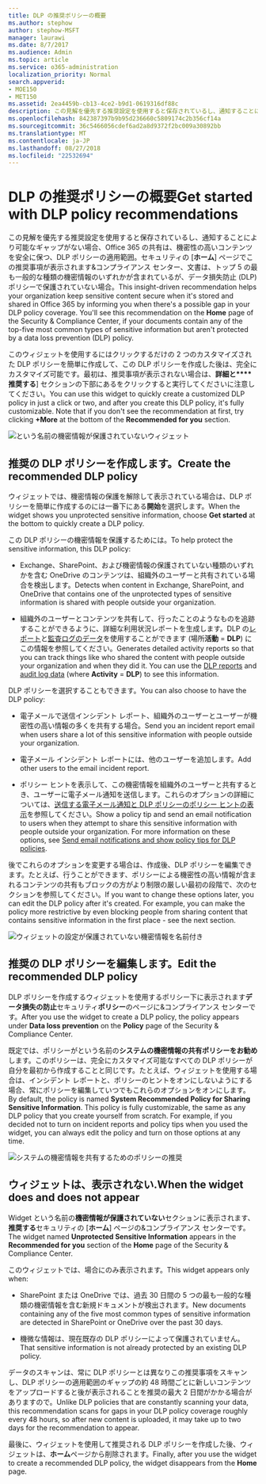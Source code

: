 ```yaml
---
title: DLP の推奨ポリシーの概要
ms.author: stephow
author: stephow-MSFT
manager: laurawi
ms.date: 8/7/2017
ms.audience: Admin
ms.topic: article
ms.service: o365-administration
localization_priority: Normal
search.appverid:
- MOE150
- MET150
ms.assetid: 2ea4459b-cb13-4ce2-b9d1-0619316df88c
description: この見解を優先する推奨設定を使用すると保存されているし、通知することにより可能なギャップがない場合、Office 365 の共有は、機密性の高いコンテンツを安全に保つ、DLP ポリシーの適用範囲。セキュリティのホーム ページにこの推奨事項が表示されます&amp;コンプライアンス センター、ドキュメントのトップ 5 の最も一般的な種類の機密情報が含まれている DLP ポリシーで保護されていない場合。
ms.openlocfilehash: 842387397b9b95d236660c5809174c2b356cf14a
ms.sourcegitcommit: 36c5466056cdef6ad2a8d9372f2bc009a30892bb
ms.translationtype: MT
ms.contentlocale: ja-JP
ms.lasthandoff: 08/27/2018
ms.locfileid: "22532694"
---
```

# <a name="get-started-with-dlp-policy-recommendations"></a><span data-ttu-id="70f8f-104">DLP の推奨ポリシーの概要</span><span class="sxs-lookup"><span data-stu-id="70f8f-104">Get started with DLP policy recommendations</span></span>

<span data-ttu-id="70f8f-p102">この見解を優先する推奨設定を使用すると保存されているし、通知することにより可能なギャップがない場合、Office 365 の共有は、機密性の高いコンテンツを安全に保つ、DLP ポリシーの適用範囲。セキュリティの [**ホーム**] ページでこの推奨事項が表示されます&amp;コンプライアンス センター、文書は、トップ 5 の最も一般的な種類の機密情報のいずれかが含まれているが、データ損失防止 (DLP) ポリシーで保護されていない場合。</span><span class="sxs-lookup"><span data-stu-id="70f8f-p102">This insight-driven recommendation helps your organization keep sensitive content secure when it's stored and shared in Office 365 by informing you when there's a possible gap in your DLP policy coverage. You'll see this recommendation on the **Home** page of the Security &amp; Compliance Center, if your documents contain any of the top-five most common types of sensitive information but aren't protected by a data loss prevention (DLP) policy.</span></span> 
  
<span data-ttu-id="70f8f-p103">このウィジェットを使用するにはクリックするだけの 2 つのカスタマイズされた DLP ポリシーを簡単に作成して、この DLP ポリシーを作成した後は、完全にカスタマイズ可能です。最初は、推奨事項が表示されない場合は、**詳細と****推奨する**] セクションの下部にあるをクリックすると実行してくださいに注意してください。</span><span class="sxs-lookup"><span data-stu-id="70f8f-p103">You can use this widget to quickly create a customized DLP policy in just a click or two, and after you create this DLP policy, it's fully customizable. Note that if you don't see the recommendation at first, try clicking **+More** at the bottom of the **Recommended for you** section.</span></span> 
  
![という名前の機密情報が保護されていないウィジェット](media/91bc04d2-6eff-4294-8b73-b2d56d26ffc4.png)
  
## <a name="create-the-recommended-dlp-policy"></a><span data-ttu-id="70f8f-110">推奨の DLP ポリシーを作成します。</span><span class="sxs-lookup"><span data-stu-id="70f8f-110">Create the recommended DLP policy</span></span>

<span data-ttu-id="70f8f-111">ウィジェットでは、機密情報の保護を解除して表示されている場合は、DLP ポリシーを簡単に作成するのには一番下にある**開始**を選択します。</span><span class="sxs-lookup"><span data-stu-id="70f8f-111">When the widget shows you unprotected sensitive information, choose **Get started** at the bottom to quickly create a DLP policy.</span></span> 
  
<span data-ttu-id="70f8f-112">この DLP ポリシーの機密情報を保護するためには。</span><span class="sxs-lookup"><span data-stu-id="70f8f-112">To help protect the sensitive information, this DLP policy:</span></span>
  
- <span data-ttu-id="70f8f-113">Exchange、SharePoint、および機密情報の保護されていない種類のいずれかを含む OneDrive のコンテンツは、組織外のユーザーと共有されている場合を検出します。</span><span class="sxs-lookup"><span data-stu-id="70f8f-113">Detects when content in Exchange, SharePoint, and OneDrive that contains one of the unprotected types of sensitive information is shared with people outside your organization.</span></span>
    
- <span data-ttu-id="70f8f-p104">組織外のユーザーとコンテンツを共有して、行ったことのようなものを追跡することができるように、詳細な利用状況レポートを生成します。DLP の[レポート](view-the-dlp-reports.md)と[監査ログのデータ](search-the-audit-log-in-security-and-compliance.md)を使用することができます (場所**活動** = **DLP**) にこの情報を参照してください。</span><span class="sxs-lookup"><span data-stu-id="70f8f-p104">Generates detailed activity reports so that you can track things like who shared the content with people outside your organization and when they did it. You can use the [DLP reports](view-the-dlp-reports.md) and [audit log data](search-the-audit-log-in-security-and-compliance.md) (where **Activity** = **DLP**) to see this information.</span></span>
    
<span data-ttu-id="70f8f-116">DLP ポリシーを選択することもできます。</span><span class="sxs-lookup"><span data-stu-id="70f8f-116">You can also choose to have the DLP policy:</span></span>
  
- <span data-ttu-id="70f8f-117">電子メールで送信インシデント レポート、組織外のユーザーとユーザーが機密性の高い情報の多くを共有する場合。</span><span class="sxs-lookup"><span data-stu-id="70f8f-117">Send you an incident report email when users share a lot of this sensitive information with people outside your organization.</span></span>
    
- <span data-ttu-id="70f8f-118">電子メール インシデント レポートには、他のユーザーを追加します。</span><span class="sxs-lookup"><span data-stu-id="70f8f-118">Add other users to the email incident report.</span></span>
    
- <span data-ttu-id="70f8f-p105">ポリシー ヒントを表示して、この機密情報を組織外のユーザーと共有するとき、ユーザーに電子メール通知を送信します。これらのオプションの詳細については、[送信する電子メール通知と DLP ポリシーのポリシー ヒントの表示](use-notifications-and-policy-tips.md)を参照してください。</span><span class="sxs-lookup"><span data-stu-id="70f8f-p105">Show a policy tip and send an email notification to users when they attempt to share this sensitive information with people outside your organization. For more information on these options, see [Send email notifications and show policy tips for DLP policies](use-notifications-and-policy-tips.md).</span></span>
    
<span data-ttu-id="70f8f-p106">後でこれらのオプションを変更する場合は、作成後、DLP ポリシーを編集できます。たとえば、行うことができます、ポリシーによる機密性の高い情報が含まれるコンテンツの共有もブロックの方がより制限の厳しい最初の段階で、次のセクションを参照してください。</span><span class="sxs-lookup"><span data-stu-id="70f8f-p106">If you want to change these options later, you can edit the DLP policy after it's created. For example, you can make the policy more restrictive by even blocking people from sharing content that contains sensitive information in the first place - see the next section.</span></span>
  
![ウィジェットの設定が保護されていない機密情報を名前付き](media/b6106cbd-1bed-4582-aaef-b678de470c9b.png)
  
## <a name="edit-the-recommended-dlp-policy"></a><span data-ttu-id="70f8f-124">推奨の DLP ポリシーを編集します。</span><span class="sxs-lookup"><span data-stu-id="70f8f-124">Edit the recommended DLP policy</span></span>

<span data-ttu-id="70f8f-125">DLP ポリシーを作成するウィジェットを使用するポリシー下に表示されます**データ損失の防止**セキュリティ**ポリシー**のページに&amp;コンプライアンス センターです。</span><span class="sxs-lookup"><span data-stu-id="70f8f-125">After you use the widget to create a DLP policy, the policy appears under **Data loss prevention** on the **Policy** page of the Security &amp; Compliance Center.</span></span> 
  
<span data-ttu-id="70f8f-p107">既定では、ポリシーがという名前の**システムの機密情報の共有ポリシーをお勧め**します。このポリシーは、完全にカスタマイズ可能なすべての DLP ポリシーが自分を最初から作成することと同じです。たとえば、ウィジェットを使用する場合は、インシデント レポートと、ポリシーのヒントをオンにしないようにする場合、常にポリシーを編集していつでもこれらのオプションをオンにします。</span><span class="sxs-lookup"><span data-stu-id="70f8f-p107">By default, the policy is named **System Recommended Policy for Sharing Sensitive Information**. This policy is fully customizable, the same as any DLP policy that you create yourself from scratch. For example, if you decided not to turn on incident reports and policy tips when you used the widget, you can always edit the policy and turn on those options at any time.</span></span>
  
![システムの機密情報を共有するためのポリシーの推奨](media/2fc49f25-ec25-4433-add4-d60f73888f13.png)
  
## <a name="when-the-widget-does-and-does-not-appear"></a><span data-ttu-id="70f8f-130">ウィジェットは、表示されない.</span><span class="sxs-lookup"><span data-stu-id="70f8f-130">When the widget does and does not appear</span></span>

<span data-ttu-id="70f8f-131">Widget という名前の**機密情報が保護されていない**セクションに表示されます、**推奨する**セキュリティの [**ホーム**] ページの&amp;コンプライアンス センターです。</span><span class="sxs-lookup"><span data-stu-id="70f8f-131">The widget named **Unprotected Sensitive Information** appears in the **Recommended for you** section of the **Home** page of the Security &amp; Compliance Center.</span></span> 
  
<span data-ttu-id="70f8f-132">このウィジェットでは、場合にのみ表示されます。</span><span class="sxs-lookup"><span data-stu-id="70f8f-132">This widget appears only when:</span></span>
  
- <span data-ttu-id="70f8f-133">SharePoint または OneDrive では、過去 30 日間の 5 つの最も一般的な種類の機密情報を含む新規ドキュメントが検出されます。</span><span class="sxs-lookup"><span data-stu-id="70f8f-133">New documents containing any of the five most common types of sensitive information are detected in SharePoint or OneDrive over the past 30 days.</span></span>
    
- <span data-ttu-id="70f8f-134">機微な情報は、現在既存の DLP ポリシーによって保護されていません。</span><span class="sxs-lookup"><span data-stu-id="70f8f-134">That sensitive information is not already protected by an existing DLP policy.</span></span>
    
<span data-ttu-id="70f8f-135">データのスキャンは、常に DLP ポリシーとは異なりこの推奨事項をスキャンし、DLP ポリシーの適用範囲のギャップの約 48 時間ごとに新しいコンテンツをアップロードすると後が表示されることを推奨の最大 2 日間がかかる場合がありますので。</span><span class="sxs-lookup"><span data-stu-id="70f8f-135">Unlike DLP policies that are constantly scanning your data, this recommendation scans for gaps in your DLP policy coverage roughly every 48 hours, so after new content is uploaded, it may take up to two days for the recommendation to appear.</span></span>
  
<span data-ttu-id="70f8f-136">最後に、ウィジェットを使用して推奨される DLP ポリシーを作成した後、ウィジェットは、**ホーム**ページから削除されます。</span><span class="sxs-lookup"><span data-stu-id="70f8f-136">Finally, after you use the widget to create a recommended DLP policy, the widget disappears from the **Home** page.</span></span> 
  

